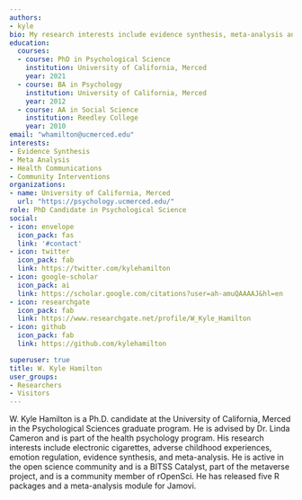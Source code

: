 ```yaml
---
authors:
- kyle
bio: My research interests include evidence synthesis, meta-analysis and health communcations.
education:
  courses:
  - course: PhD in Psychological Science
    institution: University of California, Merced
    year: 2021
  - course: BA in Psychology
    institution: University of California, Merced
    year: 2012
  - course: AA in Social Science
    institution: Reedley College
    year: 2010
email: "whamilton@ucmerced.edu"
interests:
- Evidence Synthesis
- Meta Analysis
- Health Communications
- Community Interventions
organizations:
- name: University of California, Merced
  url: "https://psychology.ucmerced.edu/"
role: PhD Candidate in Psychological Science
social:
- icon: envelope
  icon_pack: fas
  link: '#contact'
- icon: twitter
  icon_pack: fab
  link: https://twitter.com/kylehamilton
- icon: google-scholar
  icon_pack: ai
  link: https://scholar.google.com/citations?user=ah-amuQAAAAJ&hl=en
- icon: researchgate
  icon_pack: fab
  link: https://www.researchgate.net/profile/W_Kyle_Hamilton
- icon: github
  icon_pack: fab
  link: https://github.com/kylehamilton

superuser: true
title: W. Kyle Hamilton
user_groups:
- Researchers
- Visitors
---
```


W. Kyle Hamilton is a Ph.D. candidate at the University of California, Merced in the Psychological Sciences graduate program. He is advised by Dr. Linda Cameron and is part of the health psychology program. His research interests include electronic cigarettes, adverse childhood experiences, emotion regulation, evidence synthesis, and meta-analysis. He is active in the open science community and is a BITSS Catalyst, part of the metaverse project, and is a community member of rOpenSci. He has released five R packages and a meta-analysis module for Jamovi. 

